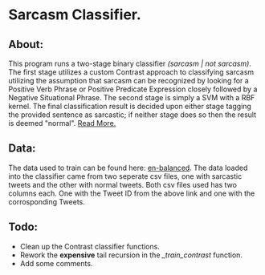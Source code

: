 # Sarcasm Classifier.

## About:
This program runs a two-stage binary classifier *(sarcasm | not sarcasm)*. The first stage utilizes a custom Contrast approach
to classifying sarcasm utilizing the assumption that sarcasm can be recognized by looking for a Positive Verb Phrase or Positive
Predicate Expression closely followed by a Negative Situational Phrase. The second stage is simply a SVM with a RBF kernel. The final
classification result is decided upon either stage tagging the provided sentence as sarcastic; if neither stage does so then the result
is deemed "normal".
[Read More.](https://www.aclweb.org/anthology/D13-1066.pdf)

## Data:
The data used to train can be found here: [en-balanced](http://liks.fav.zcu.cz/sarcasm/).
The data loaded into the classifier came from two seperate csv files, one with sarcastic tweets and the other with normal tweets.
Both csv files used has two columns each. One with the Tweet ID from the above link and one with the corrosponding Tweets.

## Todo:
- Clean up the Contrast classifier functions.
- Rework the **expensive** tail recursion in the *_train_contrast* function.
- Add some comments.
